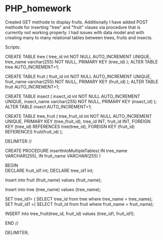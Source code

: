 # PHP_homework

Created GET methode to display fruits. Additionally I have added POST methode for inserting "tree" and "fruit" vlaues via procedure that is currently not working properly. I had issues with data model and with creating many to many relational tables between trees, fruits and insects.

Scripts:

CREATE TABLE tree (
    tree_id int NOT NULL AUTO_INCREMENT UNIQUE,
    tree_name varchar(255) NOT NULL,
    PRIMARY KEY (tree_id)
);
ALTER TABLE tree AUTO_INCREMENT=1;

CREATE TABLE fruit (
    fruit_id int NOT NULL AUTO_INCREMENT UNIQUE,
    fruit_name varchar(255) NOT NULL,
    PRIMARY KEY (fruit_id)
);
ALTER TABLE fruit AUTO_INCREMENT=1;

CREATE TABLE insect (
    insect_id int NOT NULL AUTO_INCREMENT UNIQUE,
    insect_name varchar(255) NOT NULL,
    PRIMARY KEY (insect_id)
);
ALTER TABLE insect AUTO_INCREMENT=1;

CREATE TABLE tree_fruit (
    tree_fruit_id int NOT NULL AUTO_INCREMENT UNIQUE,
	PRIMARY KEY (tree_fruit_id),
	tree_id INT,
	fruit_id INT,
	FOREIGN KEY (tree_id) REFERENCES tree(tree_id),
	FOREIGN KEY (fruit_id) REFERENCES fruit(fruit_id)
);


DELIMITER //

CREATE PROCEDURE insertIntoMultipleTables(
IN tree_name VARCHAR(255),
IN fruit_name VARCHAR(255)
)

BEGIN   
DECLARE fruit_id1 int;
DECLARE tree_id1 int;

Insert into fruit (fruit_name) values (fruit_name);

Insert into tree (tree_name) values (tree_name);

SET tree_id1= ( SELECT tree_id from tree where tree_name = tree_name);
SET fruit_id1 =( SELECT fruit_id from fruit where fruit_name = fruit_name);

INSERT into tree_fruit(tree_id, fruit_id) values (tree_id1, fruit_id1);

END //


DELIMITER;
